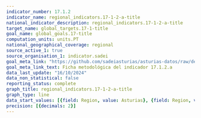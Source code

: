 ```yaml
---
indicator_number: 17.1.2
indicator_name: regional_indicators.17-1-2-a-title
national_indicator_description: regional_indicators.17-1-2-a-title
target_name: global_targets.17-1-title
goal_name: global_goals.17-title
computation_units: units.PT
national_geographical_coverage: regional
source_active_1: true
source_organisation_1: indicator.sadei
goal_meta_link: "https://github.com/sadeiasturias/asturias-datos/raw/develop/descargas/metodologia/17.1.2.a.pdf"
goal_meta_link_text: Ficha metodológica del indicador 17.1.2.a
data_last_update: "16/10/2024"
data_non_statistical: false
reporting_status: complete
graph_title: regional_indicators.17-1-2-a-title
graph_type: line
data_start_values: [{field: Region, value: Asturias}, {field: Region, value: España}]
precision: [{decimals: 2}]
---
```


